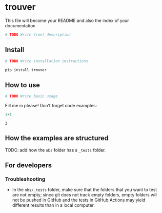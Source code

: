 trouver
================

<!-- WARNING: THIS FILE WAS AUTOGENERATED! DO NOT EDIT! -->

This file will become your README and also the index of your
documentation.

``` python
# TODO Write front description
```

## Install

``` python
# TODO Write installation instructions
```

``` sh
pip install trouver
```

## How to use

``` python
# TODO Write basic usage
```

Fill me in please! Don’t forget code examples:

``` python
1+1
```

    2

## How the examples are structured

TODO: add how the `nbs` folder has a `_tests` folder.

## For developers
### Troubleshooting
- In the `nbs/_tests` folder, make sure that the folders that you want to test are not empty; since git does not track empty folders, empty folders will not be pushed in GitHub and the tests in GitHub Actions may yield different results than in a local computer.